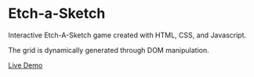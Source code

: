 # Etch-a-Sketch

Interactive Etch-A-Sketch game created with HTML, CSS, and Javascript.

The grid is dynamically generated through DOM manipulation.

[Live Demo](https://marcaroni3d.github.io/etch-a-sketch/)
